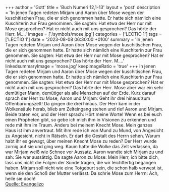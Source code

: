 +++
author = 'Gott'
title = 'Buch Numeri 12,1-13'
layout = 'post'
description = 'In jenen Tagen redeten Mirjam und Aaron über Mose wegen der kuschitischen Frau, die er sich genommen hatte. Er hatte sich nämlich eine Kuschiterin zur Frau genommen. Sie sagten: Hat etwa der Herr nur mit Mose gesprochen? Hat er nicht auch mit uns gesprochen? Das hörte der Herr. M....'
images = ['/symbols/mose.jpg']
categories = ['LECTIO 1']
tags = ['LECTIO 1']
date = '2023-08-08 06:30:00 +0100'
summary = 'In jenen Tagen redeten Mirjam und Aaron über Mose wegen der kuschitischen Frau, die er sich genommen hatte. Er hatte sich nämlich eine Kuschiterin zur Frau genommen. Sie sagten: Hat etwa der Herr nur mit Mose gesprochen? Hat er nicht auch mit uns gesprochen? Das hörte der Herr. M....'
linkedsummaryImage = 'mose.jpg'
keepImageRatio = 'true'
+++
In jenen Tagen redeten Mirjam und Aaron über Mose wegen der kuschitischen Frau, die er sich genommen hatte. Er hatte sich nämlich eine Kuschiterin zur Frau genommen.
Sie sagten: Hat etwa der Herr nur mit Mose gesprochen? Hat er nicht auch mit uns gesprochen? Das hörte der Herr.
Mose aber war ein sehr demütiger Mann, demütiger als alle Menschen auf der Erde.<!--more-->
Kurz darauf sprach der Herr zu Mose, Aaron und Mirjam: Geht ihr drei hinaus zum Offenbarungszelt! Da gingen die drei hinaus.
Der Herr kam in der Wolkensäule herab, blieb am Zelteingang stehen und rief Aaron und Mirjam. Beide traten vor,
und der Herr sprach: Hört meine Worte! Wenn es bei euch einen Propheten gibt, so gebe ich mich ihm in Visionen zu erkennen und rede mit ihm im Traum.
Anders bei meinem Knecht Mose. Mein ganzes Haus ist ihm anvertraut.
Mit ihm rede ich von Mund zu Mund, von Angesicht zu Angesicht, nicht in Rätseln. Er darf die Gestalt des Herrn sehen. Warum habt ihr es gewagt, über meinen Knecht Mose zu reden?
Der Herr wurde zornig auf sie und ging weg.
Kaum hatte die Wolke das Zelt verlassen, da war Mirjam weiß wie Schnee vor Aussatz. Aaron wandte sich Mirjam zu und sah: Sie war aussätzig.
Da sagte Aaron zu Mose: Mein Herr, ich bitte dich, lass uns nicht die Folgen der Sünde tragen, die wir leichtfertig begangen haben.
Mirjam soll nicht wie eine Totgeburt sein, die schon halb verwest ist, wenn sie den Schoß der Mutter verlässt.
Da schrie Mose zum Herrn: Ach, heile sie doch!<br> [Quelle: Evangelizo](https://evangeliumtagfuertag.org/DE/gospel)